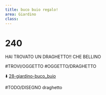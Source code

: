 ```yaml
---
title: buco buio regalo!
area: Giardino
class: 
---
```

# 240

HAI TROVATO UN DRAGHETTO!! CHE BELLINO

#TROVI/OGGETTO #OGGETTO/DRAGHETTO

⬇️ [28-giardino-buco_buio](28-giardino-buco_buio.md)

#TODO/DISEGNO draghetto